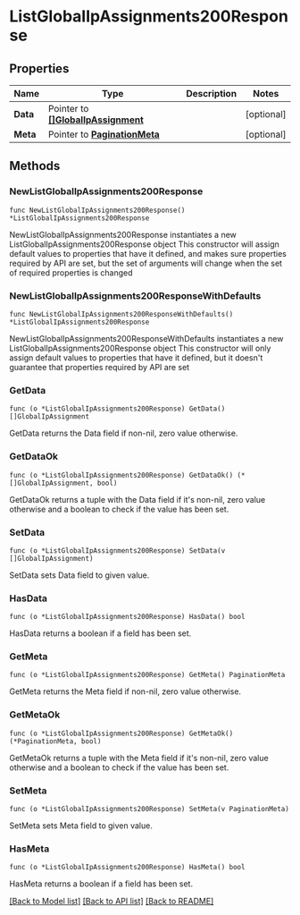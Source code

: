 # ListGlobalIpAssignments200Response

## Properties

Name | Type | Description | Notes
------------ | ------------- | ------------- | -------------
**Data** | Pointer to [**[]GlobalIpAssignment**](GlobalIpAssignment.md) |  | [optional] 
**Meta** | Pointer to [**PaginationMeta**](PaginationMeta.md) |  | [optional] 

## Methods

### NewListGlobalIpAssignments200Response

`func NewListGlobalIpAssignments200Response() *ListGlobalIpAssignments200Response`

NewListGlobalIpAssignments200Response instantiates a new ListGlobalIpAssignments200Response object
This constructor will assign default values to properties that have it defined,
and makes sure properties required by API are set, but the set of arguments
will change when the set of required properties is changed

### NewListGlobalIpAssignments200ResponseWithDefaults

`func NewListGlobalIpAssignments200ResponseWithDefaults() *ListGlobalIpAssignments200Response`

NewListGlobalIpAssignments200ResponseWithDefaults instantiates a new ListGlobalIpAssignments200Response object
This constructor will only assign default values to properties that have it defined,
but it doesn't guarantee that properties required by API are set

### GetData

`func (o *ListGlobalIpAssignments200Response) GetData() []GlobalIpAssignment`

GetData returns the Data field if non-nil, zero value otherwise.

### GetDataOk

`func (o *ListGlobalIpAssignments200Response) GetDataOk() (*[]GlobalIpAssignment, bool)`

GetDataOk returns a tuple with the Data field if it's non-nil, zero value otherwise
and a boolean to check if the value has been set.

### SetData

`func (o *ListGlobalIpAssignments200Response) SetData(v []GlobalIpAssignment)`

SetData sets Data field to given value.

### HasData

`func (o *ListGlobalIpAssignments200Response) HasData() bool`

HasData returns a boolean if a field has been set.

### GetMeta

`func (o *ListGlobalIpAssignments200Response) GetMeta() PaginationMeta`

GetMeta returns the Meta field if non-nil, zero value otherwise.

### GetMetaOk

`func (o *ListGlobalIpAssignments200Response) GetMetaOk() (*PaginationMeta, bool)`

GetMetaOk returns a tuple with the Meta field if it's non-nil, zero value otherwise
and a boolean to check if the value has been set.

### SetMeta

`func (o *ListGlobalIpAssignments200Response) SetMeta(v PaginationMeta)`

SetMeta sets Meta field to given value.

### HasMeta

`func (o *ListGlobalIpAssignments200Response) HasMeta() bool`

HasMeta returns a boolean if a field has been set.


[[Back to Model list]](../README.md#documentation-for-models) [[Back to API list]](../README.md#documentation-for-api-endpoints) [[Back to README]](../README.md)


